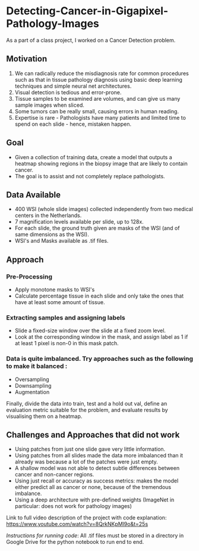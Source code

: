 # Detecting-Cancer-in-Gigapixel-Pathology-Images
As a part of a class project, I worked on a Cancer Detection problem. 

## Motivation

1. We can radically reduce the misdiagnosis rate for common procedures such as that in tissue pathology diagnosis using basic deep learning techniques and simple neural net architectures. 
2. Visual detection is tedious and error-prone.
3. Tissue samples to be examined are volumes, and can give us many sample images when sliced.
4. Some tumors can be really small, causing errors in human reading. 
5. Expertise is rare - Pathologists have many patients and limited time to spend on each slide - hence, mistaken happen. 

## Goal

- Given a collection of training data, create a model that outputs a heatmap showing regions in the biopsy image that are likely to contain cancer. 
- The goal is to assist and not completely replace pathologists. 

## Data Available

- 400 WSI (whole slide images) collected independently from two medical centers in the Netherlands.
- 7 magnification levels available per slide, up to 128x.
- For each slide, the ground truth given are masks of the WSI (and of same dimensions as the WSI).
- WSI's and Masks available as .tif files. 

## Approach

### Pre-Processing 

- Apply monotone masks to WSI's
- Calculate percentage tissue in each slide and only take the ones that have at least some amount of tissue. 

### Extracting samples and assigning labels

- Slide a fixed-size window over the slide at a fixed zoom level. 
- Look at the corresponding window in the mask, and assign label as 1 if at least 1 pixel is non-0 in this mask patch. 

### Data is quite imbalanced. Try approaches such as the following to make it balanced : 

- Oversampling
- Downsampling
- Augmentation

Finally, divide the data into train, test and a hold out val, define an evaluation metric suitable for the problem, and evaluate results by visualising them on a heatmap. 

## Challenges and Approaches that did not work

- Using patches from just one slide gave very little information. 
- Using patches from all slides made the data more imbalanced than it already was because a lot of the patches were just empty. 
- A shallow model was not able to detect subtle differences between cancer and non-cancer regions. 
- Using just recall or accuracy as success metrics: makes the model either predict all as cancer or none, because of the tremendous imbalance. 
- Using a deep architecture with pre-defined weights (ImageNet in particular: does not work for pathology images)


Link to full video description of the project with code explanation: https://www.youtube.com/watch?v=8QrkNKpMl9o&t=25s

*Instructions for running code*: All .tif files must be stored in a directory in Google Drive for the python notebook to run end to end. 

